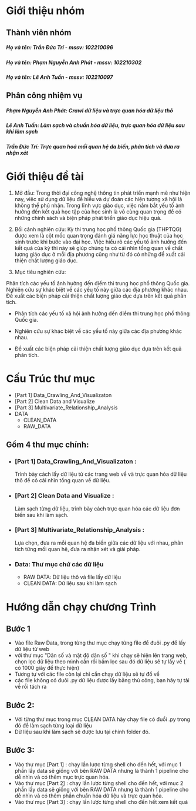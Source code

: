 # Giới thiệu nhóm
## Thành viên nhóm
##### Họ và tên: Trần Đức Trí - mssv: 102210096
##### Họ và tên: Phạm Nguyễn Anh Phát - mssv: 102210302
##### Họ và tên: Lê Anh Tuấn - mssv: 102210097
## Phân công nhiệm vụ
##### Phạm Nguyễn Anh Phát: Crawl dữ liệu và trực quan hóa dữ liệu thô
##### Lê Anh Tuấn: Làm sạch và chuẩn hóa dữ liệu, trực quan hóa dữ liệu sau khi làm sạch
##### Trần Đức Trí: Trực quan hoá mối quan hệ đa biến, phân tích và đưa ra nhận xét  

# Giới thiệu đề tài
1. Mở đầu:
Trong thời đại công nghệ thông tin phát triển mạnh mẽ như hiện nay, việc sử dụng dữ liệu để hiểu và dự đoán các hiện tượng xã hội là không thể phủ nhận. Trong lĩnh vực giáo dục, việc nắm bắt yếu tố ảnh hưởng đến kết quả học tập của học sinh là vô cùng quan trọng để có những chính sách và biện pháp phát triển giáo dục hiệu quả.

2. Bối cảnh nghiên cứu:
Kỳ thi trung học phổ thông Quốc gia (THPTQG) được xem là cột mốc quan trọng đánh giá năng lực học thuật của học sinh trước khi bước vào đại học. Việc hiểu rõ các yếu tố ảnh hưởng đến kết quả của kỳ thi này sẽ giúp chúng ta có cái nhìn tổng quan về chất lượng giáo dục ở mỗi địa phương cũng như từ đó có những đề xuất cải thiện chất lượng giáo dục.

3. Mục tiêu nghiên cứu:

Phân tích các yếu tố ảnh hưởng đến điểm thi trung học phổ thông Quốc gia.
Nghiên cứu sự khác biệt về các yếu tố này giữa các địa phương khác nhau.
Đề xuất các biện pháp cải thiện chất lượng giáo dục dựa trên kết quả phân tích.
- Phân tích các yếu tố xã hội ảnh hưởng đến điểm thi trung học phổ thông Quốc gia.

- Nghiên cứu sự khác biệt về các yếu tố này giữa các địa phương khác nhau.

- Đề xuất các biện pháp cải thiện chất lượng giáo dục dựa trên kết quả phân tích.
# Cấu Trúc thư mục
- [Part 1] Data_Crawling_And_Visualizaton
- [Part 2] Clean Data and Visualize
- [Part 3] Multivariate_Relationship_Analysis
- DATA
  - CLEAN_DATA
  - RAW_DATA
## Gồm 4 thư mục chính:
- ### [Part 1] Data_Crawling_And_Visualizaton :
  Trình bày cách lấy dữ liệu từ các trang web về và trực quan hóa dữ liệu thô để có cái nhìn tổng quan về dữ liệu.
- ### [Part 2] Clean Data and Visualize :
  Làm sạch từng dữ liệu, trình bày cách trực quan hóa các dữ liệu đơn biến sau khi làm sạch.
- ### [Part 3] Multivariate_Relationship_Analysis :
  Lựa chọn, đưa ra mỗi quan hệ đa biến giữa các dữ liệu với nhau, phân tích từng mối quan hệ, đưa ra nhận xét và giải pháp.
- ### Data: Thư mục chứ các dữ liệu
  - RAW DATA: Dữ liệu thô và file lấy dữ liệu
  - CLEAN DATA: Dữ liệu sau khi làm sạch
# Hướng dẫn chạy chương Trình
## Bước 1
 - Vào file Raw Data, trong từng thư mục chạy từng file để đuôi .py để lấy dữ liệu từ web
 - với thư mục "Dân số và mật độ dân số " khi chạy sẽ hiện lên trang web, chọn lọc dữ liệu theo mình cần rồi bấm lọc sau đó dữ liệu sẽ tự lấy về ( có 1000 giây để thực hiện)
 - Tương tự với các file còn lại chỉ cần chạy dữ liệu sẽ tự đổ về
 -  các file không có đuôi .py dữ liệu được lấy bằng thủ công, bạn hãy tự tải về rồi tách ra
## Bước 2:
 - Với từng thư mục trong mục CLEAN DATA hãy chạy file có đuổi .py trong đó để làm sạch từng loại dữ liệu
 - Dữ liệu sau khi làm sạch sẽ được lưu tại chính folder đó.
## Bước 3:
 - Vào thư mục [Part 1] : chạy lần lược từng shell cho đến hết, với mục 1 phần lấy data sẽ giống với bên RAW DATA nhưng là thành 1 pipeline cho dễ nhìn và có thêm mục trực quan hóa.
 - Vào thư mục [Part 2] : chạy lần lược từng shell cho đến hết, với mục 2 phần lấy data sẽ giống với bên RAW DATA nhưng là thành 1 pipeline cho dễ nhìn và có thêm phần chuẩn hóa dữ liệu và trực quan hóa. 
 - Vào thư mục [Part 3] : chạy lần lược từng shell cho đến hết xem kết quả